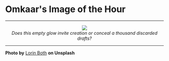 # Omkaar's Image of the Hour

---

<div align="center">

<a href="https://unsplash.com/photos/a-hand-silhouetted-holding-a-smartphone-4j2H4-J21yU">
  <img src="https://images.unsplash.com/photo-1750056393326-8feed2a1c34f?crop=entropy&cs=tinysrgb&fit=max&fm=jpg&ixid=M3w3NjA2Nzh8MHwxfHJhbmRvbXx8fHx8fHx8fDE3NTM1NjAwMDB8&ixlib=rb-4.1.0&q=80&w=1080" style="max-width:100%; height:auto;">
</a>

<br>
<i>Does this empty glow invite creation or conceal a thousand discarded drafts?</i>

</div>

---

**Photo by** [Lorin Both](https://unsplash.com/@lorinboth) **on Unsplash**

